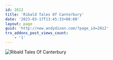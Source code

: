 ```yaml
---
id: 2812
title: 'Ribald Tales Of Canterbury'
date: '2023-03-17T13:45:33+00:00'
layout: page
guid: 'http://new.andydixon.com/?page_id=2812'
trx_addons_post_views_count:
    - '1'
---
```


![Ribald Tales Of Canterbury](https://i0.wp.com/assets.g8x2.ldn.idrivee2-23.com/posters/Ribald%20Tales%20Of%20Canterbury%2001.jpg?w=1200&ssl=1 "Ribald Tales Of Canterbury")
